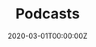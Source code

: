 ---
title: "Podcasts"  # Add a page title.
summary: "Here you'll find all podcasts."  # Add a page description.
date: "2020-03-01T00:00:00Z"  # Add today's date.
type: "widget_page"  # Page type is a Widget Page
---
